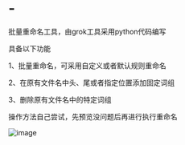 # -

批量重命名工具，由grok工具采用python代码编写

具备以下功能

1、批量重命名，可采用自定义或者默认规则重命名

2、在原有文件名中头、尾或者指定位置添加固定词组

3、删除原有文件名中的特定词组


操作方法自己尝试，先预览没问题后再进行执行重命名

![image](https://github.com/user-attachments/assets/329bea8c-5fbe-4754-8c23-f116a0312fd7)

